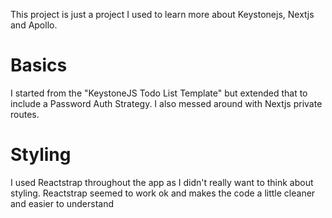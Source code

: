 This project is just a project I used to learn more about Keystonejs, Nextjs and Apollo.

# Basics
I started from the "KeystoneJS Todo List Template" but extended that to include a Password Auth Strategy.  I also messed around with Nextjs private routes.

# Styling
I used Reactstrap throughout the app as I didn't really want to think about styling. Reactstrap seemed to work ok and makes the code a little cleaner and easier to understand